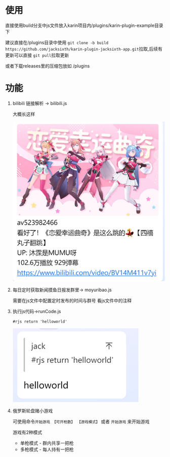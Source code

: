 # 使用

直接使用build分支中js文件放入karin项目内/plugins/karin-plugin-example目录下

建议直接在/plugins目录中使用 `git clone -b build https://github.com/jacksixth/karin-plugin-jacksixth-app.git`拉取,后续有更新可以直接 `git pull`拉取更新

或者下载releases里的压缩包放如 /plugins

# 功能

1. bilibili 链接解析 -> bilibili.js

   大概长这样

   ![1748506825783](image/README/1748506825783.png)
1. 每日定时获取新闻摸鱼日报发群里-> moyuribao.js

   需要在js文件中配置定时发布的时间与群号 看js文件中的注释
1. 执行js代码->runCode.js
   ```
   #rjs return 'helloworld'
   ```
   ![1750226962217](image/README/1750226962217.png)
1. 俄罗斯轮盘赌小游戏 

   可使用命令`开始游戏 【可开枪数】 【游戏模式】` 或者 `开始游戏` 来开始游戏

   游戏有2种模式

   - 单枪模式 - 群内共享一把枪
   - 多枪模式 - 每人持有一把枪